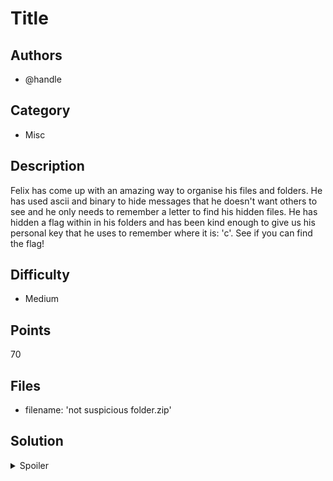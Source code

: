 # Title

## Authors
- @handle

## Category
- Misc

## Description
Felix has come up with an amazing way to organise his files and folders. He has
used ascii and binary to hide messages that he doesn't want others to see
and he only needs to remember a letter to find his hidden files. He has hidden 
a flag within in his folders and has been kind enough to give us his personal
key that he uses to remember where it is: 'c'. See if you can find the flag!

## Difficulty
- Medium

## Points
70

## Files
- filename: 'not suspicious folder.zip'

## Solution
<details>
<summary>Spoiler</summary>

### Idea
Use the binary representation to traverse binary tree-like folders

### Walkthrough
1. The letter 'c' is represented as 01100011 in binary
2. By corresponding 'flag-in-here' folders to 1 and 'flag-not-in-here' folders to 0, we can traverse and find the flag

### Flag
`COMPCLUB{n!cE_b!N@rY_s3@RcH!n9_th3r3!!!}`
</details>
